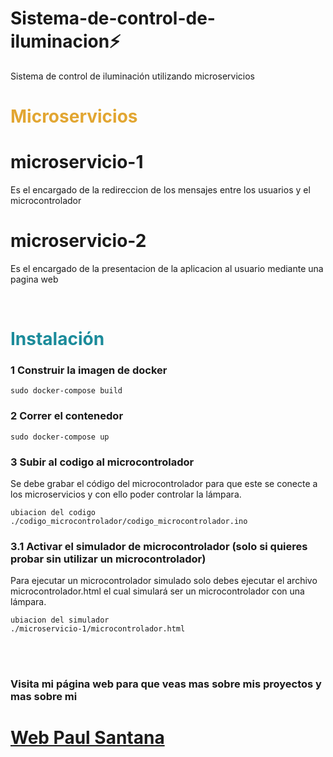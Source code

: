 # Sistema-de-control-de-iluminacion⚡
Sistema de control de iluminación utilizando microservicios

<h1 style="color:#E2A632">Microservicios</h1>

# microservicio-1
Es el encargado de la redireccion de los mensajes entre los usuarios
y el microcontrolador

# microservicio-2
Es el encargado de la presentacion de la aplicacion al usuario mediante
una pagina web

<br>

<h1 style="color:#1B8B9A">Instalación </h1>

### 1 Construir la imagen de docker
```docker
sudo docker-compose build
```
### 2 Correr el contenedor
```docker
sudo docker-compose up
```
### 3 Subir al codigo al microcontrolador
Se debe grabar el código del microcontrolador para que este se
conecte a los microservicios y con ello poder controlar la lámpara.
```arduino
ubiacion del codigo
./codigo_microcontrolador/codigo_microcontrolador.ino
```

### 3.1 Activar el simulador de microcontrolador (solo si quieres probar sin utilizar un microcontrolador)
Para ejecutar un microcontrolador simulado solo debes ejecutar el archivo microcontrolador.html el cual simulará ser un microcontrolador con una lámpara.
```arduino
ubiacion del simulador
./microservicio-1/microcontrolador.html
```

<br>
<br>

### Visita mi página web para que veas mas sobre mis proyectos y mas sobre mi

# [Web Paul Santana](https://pauguz1.github.io/Paul_Santana/)
